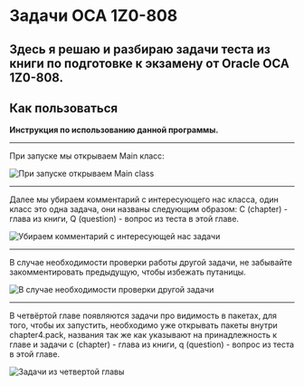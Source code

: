 Задачи OCA 1Z0-808
=========================

Здесь я решаю и разбираю задачи теста из книги по подготовке к экзамену от Oracle  **OCA 1Z0-808**.
----------


Как пользоваться
-------------

**Инструкция по использованию данной программы.**

----------
При запуске мы открываем Main класс:

![При запуске открываем Main class](https://raw.githubusercontent.com/imbiozz/exam-OCA1Z0-808/master/docs/images/1.jpg)

----------
Далее мы убираем комментарий с интересующего нас класса, один класс это одна задача, они названы следующим образом: C (chapter) - глава из книги, Q (question) - вопрос из теста в этой главе.

![Убираем комментарий с интересующей  нас задачи](https://raw.githubusercontent.com/imbiozz/exam-OCA1Z0-808/master/docs/images/2.jpg)

----------
В случае необходимости проверки работы другой задачи, не забывайте закомментировать предыдущую, чтобы избежать путаницы.

![В случае необходимости проверки другой задачи](https://raw.githubusercontent.com/imbiozz/exam-OCA1Z0-808/master/docs/images/3.jpg)

----------
В четвёртой главе появляются задачи про видимость в пакетах, для того, чтобы их запустить, необходимо уже открывать пакеты внутри chapter4.pack, названия так же как указывают на принадлежность к главе и задачи c (chapter) - глава из книги, q (question) - вопрос из теста в этой главе.

![Задачи из четвертой главы](https://raw.githubusercontent.com/imbiozz/exam-OCA1Z0-808/master/docs/images/4.jpg)


